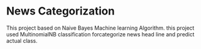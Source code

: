 # News Categorization
This project based on Naive Bayes Machine learning Algorithm.
this project used MultinomialNB classification forcategorize news head line and predict actual class.
